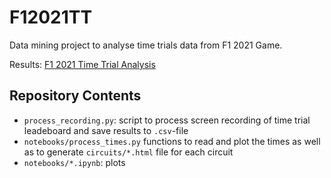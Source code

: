 # F12021TT

Data mining project to analyse time trials data from F1 2021 Game.

Results: [F1 2021 Time Trial Analysis](https://lutrarutra.github.io/F12021TT/)

## Repository Contents

- `process_recording.py`: script to process screen recording of time trial leadeboard and save results to `.csv`-file
- `notebooks/process_times.py` functions to read and plot the times as well as to generate `circuits/*.html` file for each circuit
- `notebooks/*.ipynb`: plots
